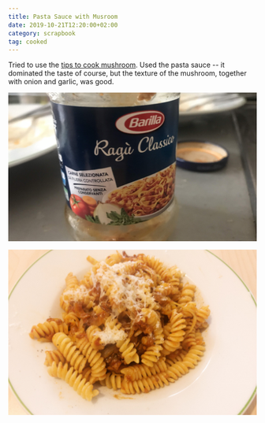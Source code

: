 ```yaml
---
title: Pasta Sauce with Musroom
date: 2019-10-21T12:20:00+02:00
category: scrapbook
tag: cooked
---
```


Tried to use the [tips to cook mushroom](../12-13).
Used the pasta sauce -- it dominated the taste of course, but the texture of the mushroom, together with onion and garlic, was good.

![pasta sauce](./2019-10-21-12-20_IMG_2398.JPG)

![pasta](./2019-10-21-12-20_IMG_2411.JPG)